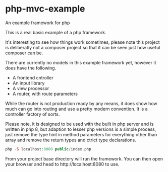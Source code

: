 # php-mvc-example
An example framework for php

This is a real basic example of a php framework.

It's interesting to see how things work sometimes, please note this project is deliberatly not a composer project so that
it can be seen just how useful composer can be.

There are currently no models in this example framework yet, however it does have the following.

 - A frontend cntroller
 - An input library
 - A view processor
 - A router, with route parameters
 
 While the router is not production ready by any means, it does show how much can go into routing and use a pretty modern convention.
 It is a controller factory of sorts.
 
 Please note, it is designed to be used with the built in php server and is written in php 8, but adaption to lesser php versions is a simple process,
 just remove the type hint in method parameters for everything other than array and remove the return types and ctrict type declarations.
 
 ```php
 php -S localhost:8080 public/index.php
 ```

From your project base directory will run the framework. You can then open your browser and head to http://localhost:8080 to use.
